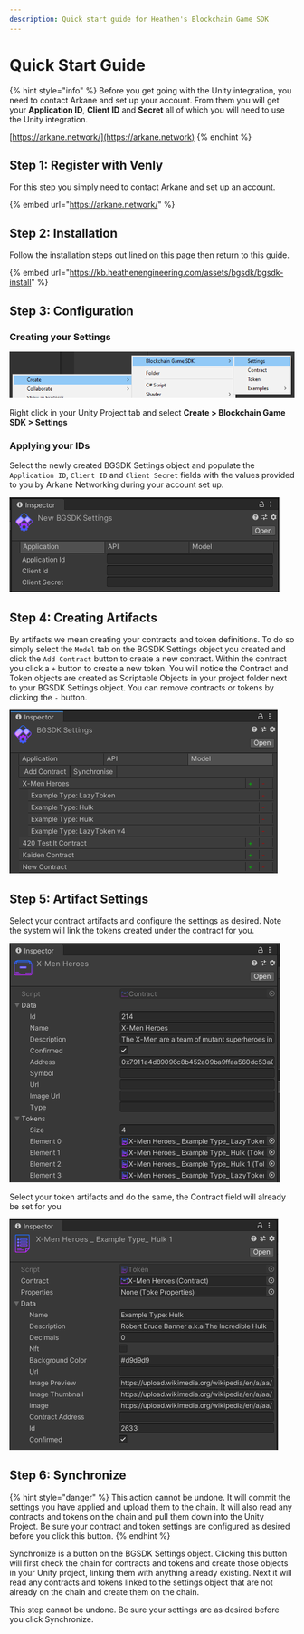```yaml
---
description: Quick start guide for Heathen's Blockchain Game SDK
---
```


# Quick Start Guide

{% hint style="info" %}
Before you get going with the Unity integration, you need to contact Arkane and set up your account. From them you will get your **Application ID**, **Client ID** and **Secret** all of which you will need to use the Unity integration.

[https://arkane.network/](https://arkane.network)
{% endhint %}

## Step 1: Register with Venly

For this step you simply need to contact Arkane and set up an account.&#x20;

{% embed url="https://arkane.network/" %}

## Step 2: Installation

Follow the installation steps out lined on this page then return to this guide.

{% embed url="https://kb.heathenengineering.com/assets/bgsdk/bgsdk-install" %}

## Step 3: Configuration

### Creating your Settings

![](<../../../.gitbook/assets/image (37).png>)

Right click in your Unity Project tab and select **Create > Blockchain Game SDK > Settings**

### Applying your IDs

Select the newly created BGSDK Settings object and populate the `Application ID`, `Client ID` and `Client Secret` fields with the values provided to you by Arkane Networking during your account set up.

![](<../../../.gitbook/assets/image (38).png>)

## Step 4: Creating Artifacts

By artifacts we mean creating your contracts and token definitions. To do so simply select the `Model` tab on the BGSDK Settings object you created and click the `Add Contract` button to create a new contract. Within the contract you click a `+` button to create a new token. You will notice the Contract and Token objects are created as Scriptable Objects in your project folder next to your BGSDK Settings object. You can remove contracts or tokens by clicking the `-` button.

![Screen shot of the sample BGSDK Settings object included with the samples.](<../../../.gitbook/assets/image (39).png>)

## Step 5: Artifact Settings

Select your contract artifacts and configure the settings as desired. Note the system will link the tokens created under the contract for you.

![Screen shot of a contract from the samples](<../../../.gitbook/assets/image (40).png>)

Select your token artifacts and do the same, the Contract field will already be set for you

![SCreen shot of a token from the samples](<../../../.gitbook/assets/image (41).png>)

## Step 6: Synchronize

{% hint style="danger" %}
This action cannot be undone. It will commit the settings you have applied and upload them to the chain. It will also read any contracts and tokens on the chain and pull them down into the Unity Project. Be sure your contract and token settings are configured as desired before you click this button.
{% endhint %}

Synchronize is a button on the BGSDK Settings object. Clicking this button will first check the chain for contracts and tokens and create those objects in your Unity project, linking them with anything already existing. Next it will read any contracts and tokens linked to the settings object that are not already on the chain and create them on the chain.

This step cannot be undone. Be sure your settings are as desired before you click Synchronize.
